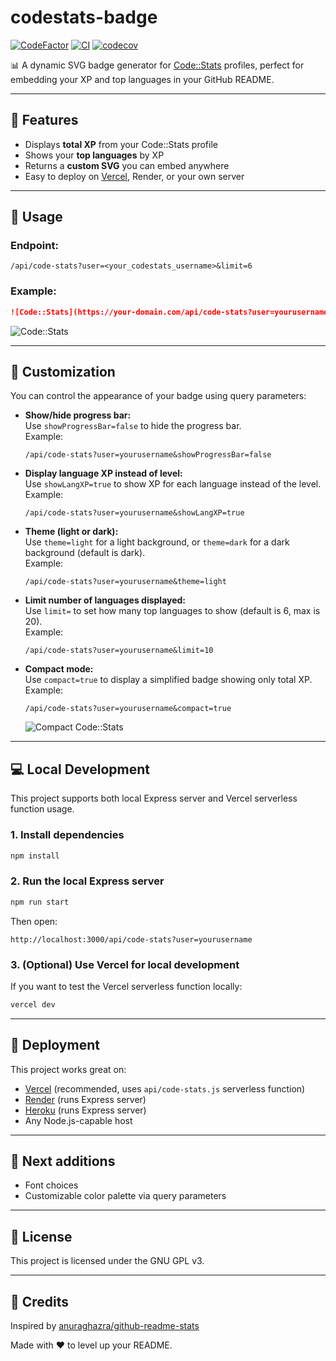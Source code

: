 # codestats-badge

[![CodeFactor](https://www.codefactor.io/repository/github/nottherealwallyx/codestats-badge/badge)](https://www.codefactor.io/repository/github/nottherealwallyx/codestats-badge)
[![CI](https://github.com/NotTheRealWallyx/codestats-badge/actions/workflows/ci.yml/badge.svg)](https://github.com/NotTheRealWallyx/codestats-badge/actions/workflows/ci.yml) [![codecov](https://codecov.io/github/NotTheRealWallyx/codestats-badge/graph/badge.svg?token=RW1A4NQTRT)](https://codecov.io/github/NotTheRealWallyx/codestats-badge)

📊 A dynamic SVG badge generator for [Code::Stats](https://codestats.net) profiles, perfect for embedding your XP and top languages in your GitHub README.

---

## 🚀 Features

- Displays **total XP** from your Code::Stats profile
- Shows your **top languages** by XP
- Returns a **custom SVG** you can embed anywhere
- Easy to deploy on [Vercel](https://vercel.com), Render, or your own server

---

## 🔧 Usage

### Endpoint:

```
/api/code-stats?user=<your_codestats_username>&limit=6
```

### Example:

```markdown
![Code::Stats](https://your-domain.com/api/code-stats?user=yourusername)
```

![Code::Stats](https://codestats-badge-ehrxwm47k-nottherealwallyxs-projects.vercel.app/api/code-stats?user=Wallyx)

---

## 🎨 Customization

You can control the appearance of your badge using query parameters:

- **Show/hide progress bar:**  
  Use `showProgressBar=false` to hide the progress bar.  
  Example:

  ```
  /api/code-stats?user=yourusername&showProgressBar=false
  ```

- **Display language XP instead of level:**  
  Use `showLangXP=true` to show XP for each language instead of the level.  
  Example:

  ```
  /api/code-stats?user=yourusername&showLangXP=true
  ```

- **Theme (light or dark):**  
  Use `theme=light` for a light background, or `theme=dark` for a dark background (default is dark).  
  Example:

  ```
  /api/code-stats?user=yourusername&theme=light
  ```

- **Limit number of languages displayed:**  
  Use `limit=` to set how many top languages to show (default is 6, max is 20).  
  Example:

  ```
  /api/code-stats?user=yourusername&limit=10
  ```

- **Compact mode:**  
  Use `compact=true` to display a simplified badge showing only total XP.  
  Example:

  ```
  /api/code-stats?user=yourusername&compact=true
  ```

  ![Compact Code::Stats](https://codestats-badge-ehrxwm47k-nottherealwallyxs-projects.vercel.app/api/code-stats?user=Wallyx&compact=true)

---

## 💻 Local Development

This project supports both local Express server and Vercel serverless function usage.

### 1. Install dependencies

```bash
npm install
```

### 2. Run the local Express server

```bash
npm run start
```

Then open:

```
http://localhost:3000/api/code-stats?user=yourusername
```

### 3. (Optional) Use Vercel for local development

If you want to test the Vercel serverless function locally:

```bash
vercel dev
```

---

## 🚀 Deployment

This project works great on:

- [Vercel](https://vercel.com) (recommended, uses `api/code-stats.js` serverless function)
- [Render](https://render.com) (runs Express server)
- [Heroku](https://heroku.com) (runs Express server)
- Any Node.js-capable host

---

## 🧠 Next additions

- Font choices
- Customizable color palette via query parameters

---

## 📄 License

This project is licensed under the GNU GPL v3.

---

## 🙌 Credits

Inspired by [anuraghazra/github-readme-stats](https://github.com/anuraghazra/github-readme-stats)

Made with ❤️ to level up your README.
